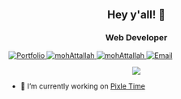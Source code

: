 <h2 align="Center">Hey y'all! 👋</h2>
<h3 align="Center"> Web Developer </h3>





<p align="center" style="display: inline; margin: 0;">


  
 <a href="https://www.yourwebsite.com" target="blank">
    <img src="https://img.shields.io/badge/Portfolio-Visit-blue?style=for-the-badge" alt="Portfolio" />
  </a>
  
  <a href="https://twitter.com/MohammadAttal13" target="blank">
    <img src="https://img.shields.io/twitter/follow/mohAttallah?logo=twitter&style=for-the-badge" alt="mohAttallah" />
  </a>
  <a href="https://www.linkedin.com/in/mohammad-mohmoud-attallah/" target="blank">
    <img src="https://img.shields.io/twitter/follow/mohAttallah?logo=linkedin&style=for-the-badge" alt="mohAttallah" />
  </a>
<a href="mohammad.attallah1@outlook.com" target="blank">
    <img src="https://img.shields.io/badge/mohammad.attallah1@outlook.com-Contact%20Me-white?style=for-the-badge" alt="Email" />
    
  </a>

</p>



<p align="left">
<p align="center">
<img src="https://awesome-github-stats.azurewebsites.net/user-stats/mohAttallah?cardType=github&theme=dark&preferLogin=true">
</p>

- 🔭 I’m currently working on [Pixle Time](https://github.com/PhotographyPlatform/back-end)


</p>
